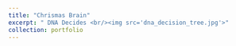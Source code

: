 ```yaml
---
title: "Chrismas Brain"
excerpt: " DNA Decides <br/><img src='dna_decision_tree.jpg'>"
collection: portfolio
---
```


